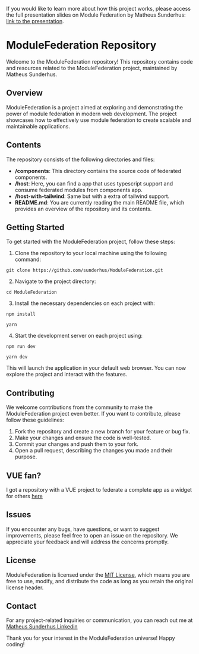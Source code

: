 
If you would like to learn more about how this project works, please access the full presentation slides on Module Federation by Matheus Sunderhus: [link to the presentation](https://docs.google.com/presentation/d/1bXXshpq0jnmd4QXg6qbQqfRmoDaAaxM-/edit?usp=sharing&ouid=110864499631377685137&rtpof=true&sd=true).


# ModuleFederation Repository

Welcome to the ModuleFederation repository! This repository contains code and resources related to the ModuleFederation project, maintained by Matheus Sunderhus.

## Overview

ModuleFederation is a project aimed at exploring and demonstrating the power of module federation in modern web development. The project showcases how to effectively use module federation to create scalable and maintainable applications.

## Contents

The repository consists of the following directories and files:

- **/components**: This directory contains the source code of federated components.
- **/host**: Here, you can find a app that uses typescript support and consume federated modules from components app.
- **/host-with-tailwind**: Same but with a extra of tailwind support.
- **README.md**: You are currently reading the main README file, which provides an overview of the repository and its contents.

## Getting Started

To get started with the ModuleFederation project, follow these steps:

1. Clone the repository to your local machine using the following command:

```
git clone https://github.com/sunderhus/ModuleFederation.git
```

2. Navigate to the project directory:

```
cd ModuleFederation
```

3. Install the necessary dependencies on each project with:

```
npm install
```

```
yarn
```

4. Start the development server on each project using:

```
npm run dev
```

```
yarn dev
```

This will launch the application in your default web browser. You can now explore the project and interact with the features.

## Contributing

We welcome contributions from the community to make the ModuleFederation project even better. If you want to contribute, please follow these guidelines:

1. Fork the repository and create a new branch for your feature or bug fix.
2. Make your changes and ensure the code is well-tested.
3. Commit your changes and push them to your fork.
4. Open a pull request, describing the changes you made and their purpose.

## VUE fan?
I got a repository with a VUE project to federate a complete app as a widget for others [here](https://github.com/sunderhus/federated-widget/)

## Issues

If you encounter any bugs, have questions, or want to suggest improvements, please feel free to open an issue on the repository. We appreciate your feedback and will address the concerns promptly.

## License

ModuleFederation is licensed under the [MIT License](LICENSE.md), which means you are free to use, modify, and distribute the code as long as you retain the original license header.

## Contact

For any project-related inquiries or communication, you can reach out me at [Matheus Sunderhus Linkedin](https://www.linkedin.com/in/matheus-sunderhus/)

Thank you for your interest in the ModuleFederation universe! Happy coding!
